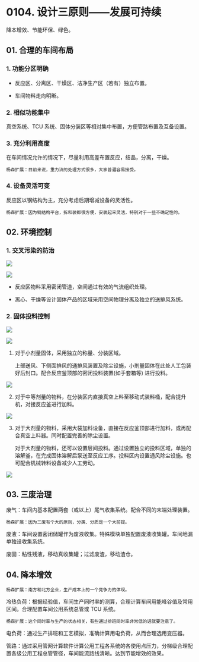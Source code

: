 # 0104. 设计三原则——发展可持续

降本增效、节能环保、绿色。

## 01. 合理的车间布局

### 1. 功能分区明确

- 反应区、分离区、干燥区、洁净生产区（若有）独立布置。

- 车间物料走向明晰。

### 2. 相似功能集中

真空系统、TCU 系统、固体分装区等相对集中布置，方便管路布置及互备设置。

### 3. 充分利用高度

在车间情况允许的情况下，尽量利用高差布置反应，结晶，分离，干燥。

	杨森扩展：目前来说，重力流的处理方式很多，大家普遍容易接受。

### 4. 设备灵活可变

反应区以钢结构为主，充分考虑后期增减设备的灵活性。

	杨森扩展：因为钢结构平台，拆和装都很方便，安装起来灵活，特别对于一些不确定性的。

## 02. 环境控制

### 1. 交叉污染的防治

![](https://raw.githubusercontent.com/dalong0514/selfstudy/master/图片链接/化工设计/2019039.PNG)

![](https://raw.githubusercontent.com/dalong0514/selfstudy/master/图片链接/化工设计/2019040.PNG)

- 反应区物料采用密闭管道，空间通过有效的气流组织处理。

- 离心、干燥等设计固体产品的区域采用空间物理分离及独立的送排风系统。

### 2. 固体投料控制

![](https://raw.githubusercontent.com/dalong0514/selfstudy/master/图片链接/化工设计/2019041.PNG)

![](https://raw.githubusercontent.com/dalong0514/selfstudy/master/图片链接/化工设计/2019042.PNG)

1. 对于小剂量固体，采用独立的称量、分装区域。 

	上部送风、下侧面排风的通排风装置及除尘设施，小剂量固体在此处人工包装好后封口。配合反应釜顶部的密闭投料装置(如手套箱等) 进行投料。

![](https://raw.githubusercontent.com/dalong0514/selfstudy/master/图片链接/化工设计/2019043.PNG)

2. 对于中等剂量的物料，在分装区内直接真空上料至移动式装料桶，配合提升机，对接反应釜进行加料。

![](https://raw.githubusercontent.com/dalong0514/selfstudy/master/图片链接/化工设计/2019044.PNG)

3. 对于大剂量的物料，采用大袋加料设备，直接在反应釜顶部进行加料，或再配合真空上料器。同时配置完善的除尘设置。

	对于大剂量的物料，还可以设置层间投料。通过设置独立的投料区域，单独的溶解釜，在完成固体溶解后泵送至反应工序。投料区内设置通风除尘设施。也可配合机械转料设备减少人工劳动。

![](https://raw.githubusercontent.com/dalong0514/selfstudy/master/图片链接/化工设计/2019045.PNG)

## 03. 三废治理

废气：车间内基本配置两套（或以上）尾气收集系统。配合不同的末端处理装置。

	杨森扩展：因为三废有个大的原则，分类、分质是一个大前提。

废液：车间设置密闭储罐作为废液收集。特殊模块单独配置废液收集罐。车间地漏单独设收集系统。

废固：粘性残液，移动真收集罐；过滤废渣，移动渣仓。

## 04. 降本增效

	杨森扩展：南方和北方企业，生产成本上的一个竞争力的体现。

冷热负荷：根据经验值，车间生产同时率的测算，合理计算车间用能峰谷值及常用区间。合理配置车间公用系统总管或 TCU 系统。

	杨森扩展：这个同时率与生产的状态相关，有些通过排班同时率非常低的话就要注意了。

电负荷：通过生产排班和工艺模拟，准确计算用电负荷，从而合理选用变压器。

管路：通过采用管网计算软件计算公用工程各系统的各使用点压力，分梯级合理配置各级公用工程总管管径，车间能流路线清晰。达到节能增效的效果。
